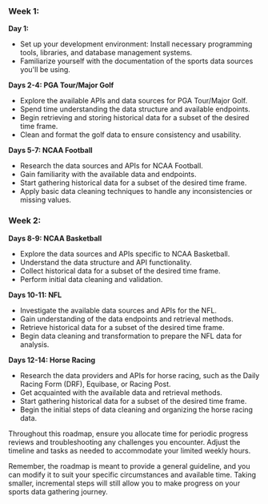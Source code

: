### Week 1:

**Day 1:**
- Set up your development environment: Install necessary programming tools, libraries, and database management systems.
- Familiarize yourself with the documentation of the sports data sources you'll be using.

**Days 2-4: PGA Tour/Major Golf**
- Explore the available APIs and data sources for PGA Tour/Major Golf.
- Spend time understanding the data structure and available endpoints.
- Begin retrieving and storing historical data for a subset of the desired time frame.
- Clean and format the golf data to ensure consistency and usability.

**Days 5-7: NCAA Football**
- Research the data sources and APIs for NCAA Football.
- Gain familiarity with the available data and endpoints.
- Start gathering historical data for a subset of the desired time frame.
- Apply basic data cleaning techniques to handle any inconsistencies or missing values.

### Week 2:

**Days 8-9: NCAA Basketball**
- Explore the data sources and APIs specific to NCAA Basketball.
- Understand the data structure and API functionality.
- Collect historical data for a subset of the desired time frame.
- Perform initial data cleaning and validation.

**Days 10-11: NFL**
- Investigate the available data sources and APIs for the NFL.
- Gain understanding of the data endpoints and retrieval methods.
- Retrieve historical data for a subset of the desired time frame.
- Begin data cleaning and transformation to prepare the NFL data for analysis.

**Days 12-14: Horse Racing**
- Research the data providers and APIs for horse racing, such as the Daily Racing Form (DRF), Equibase, or Racing Post.
- Get acquainted with the available data and retrieval methods.
- Start gathering historical data for a subset of the desired time frame.
- Begin the initial steps of data cleaning and organizing the horse racing data.

Throughout this roadmap, ensure you allocate time for periodic progress reviews and troubleshooting any challenges you encounter. Adjust the timeline and tasks as needed to accommodate your limited weekly hours.

Remember, the roadmap is meant to provide a general guideline, and you can modify it to suit your specific circumstances and available time. Taking smaller, incremental steps will still allow you to make progress on your sports data gathering journey.

